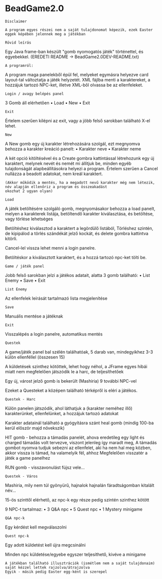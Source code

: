 # BeadGame2.0

    Disclaimer
    
    A program egyes részei nem a saját tulajdonomat képezik, ezek Easter eggek képében jelennek meg a játékban

    Rövid leírás

Egy Java frame-ban készült "gomb nyomogatós játék"  történettel, és egyebekkel. 
(EREDETI README -> BeadGame2.0DEV-README.txt)

    A programról:

A program maga panelekből épül fel, melyeket egymásra helyezve card layout-tal változtatja a játék helyzetét.
XML fájlba menti a karaktereket, a hozzájuk tartozó NPC-ket, illetve XML-ből olvassa be az ellenfeleket.

    Login / avagy belépés panel

3 Gomb áll elérhetően
    •	Load
    •	New
    •	Exit

    Exit

Értelem szerűen kilépni az exit, vagy a jöbb felső sarokban található X-el lehet.

    New

A New gomb egy új karakter létrehozására szolgál, ezt megnyomva behozza a karakter
kreáció panelt:
    •	Karakter neve
    •	Karakter neme

A két opció kitöltésével és a Create gombra kattintással létrehozunk egy új karaktert,
melynek nevét és nemét mi állítjuk be, minden egyéb tulajdonságát alapbeállításokra helyezi a program.
Értelem szerűen a Cancel nullázza a beadott adatokat, nem kreál karaktert.

    (Akkor működik a mentés, ha a megadott nevű karakter még nem létezik, név alapján ellenőriz a program és összeakadást
    okozhat 2 ugyan olyan)

    Load

A játék betöltésére szolgáló gomb, megnyomásakor behozza a load panelt, melyen a karakterek listája,
betöltendő karakter kiválasztása, és betöltése, vagy törlése lehetséges

Betöltéshez kiválasztod a karaktert a legördülő listából,
Törléshez szintén, de kipipálod a törlés szándékát jelző kockát, és delete gombra kattintva kitörli.

Cancel-lel vissza lehet menni a login panelre.

Betöltéskor a kiválasztott karaktert, és a hozzá tartozó npc-ket tölti be.

    Game / játék panel
    
Jobb felső sarokban jelzi a játékos adatait, alatta 3 gomb található:
    •	List Enemy
    •	Save
    •	Exit

    List Enemy

Az ellenfelek leírását tartalmazó lista megjelenítése

    Save

Manuális mentése a játéknak 

    Exit

Visszalépés a login panelre, automatikus mentés

    Questek

A game/játék panel bal szélén találhatóak, 5 darab van, mindegyikhez 3-3 külön ellenféllel (összesen 15)

A küldetések szinthez kötöttek, lehet hogy néhol, a JFrame egyes hibái miatt nem megfelelően játszódik le a harc, de teljesíthetőek

Egy új, várost jelző gomb is bekerült (Mashiria) 9 további NPC-vel

Ezeket a Questeket a középen található térképről is eléri a játékos.

    Questek - Harc

Külön panelen játszódik, ahol láthatjuk a (karakter neméhez illő) karakterünket, ellenfelünket, a hozzájuk tartozó adatokat

Karakter adatainál található a gyógyításra szánt heal gomb (mindig 100-ba kerül először majd növekszik)

HIT gomb - behozza a támadás panelét, ahova eredetileg egy light és charged támadás volt tervezve, viszont jelenleg így maradt meg,
A támadás gombot nyomva tudjuk sebezni az ellenfelet, aki ha nem hal meg közben, akkor vissza is támad, ha valamelyik fél, ahhoz
Megfelelően visszatér a játék a game panelhez

RUN gomb - visszavonulást fújsz vele...

    Questek - Város

Mashiria, mily nem túl gyönyürű, hajnalok hajnalán fáradtságomban kitalált név...

15-ös szinttől elérhető, az npc-k egy része pedig szintén szinthez kötött

9 NPC-t tartalmaz:
    •	3 Q&A npc
    •	5 Quest npc
    •	1 Mystery minigame

    Q&A npc-k

Egy kérdést kell megválaszolni

    Quest npc-k

Egy adott küldetést kell újra megcsinálni

Minden npc küldetése/egyebe egyszer teljesíthető, kivéve a minigame

    A játékban található illusztrációk (ismétlem nem a saját tulajdonaim) saját kézzel lettek rajzolva/átrajzolva
    Egyik - másik pedig Easter egg-ként is szerepel